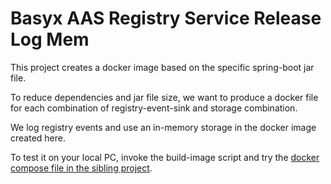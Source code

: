 # Basyx AAS Registry Service Release Log Mem

This project creates a docker image based on the specific spring-boot jar file.

To reduce dependencies and jar file size, we want to produce a docker file for each combination of registry-event-sink and storage combination.

We log registry events and use an in-memory storage in the docker image created here.

To test it on your local PC, invoke the build-image script and try the [docker compose file in the sibling project](../docker-compose/docker-compose.yml).